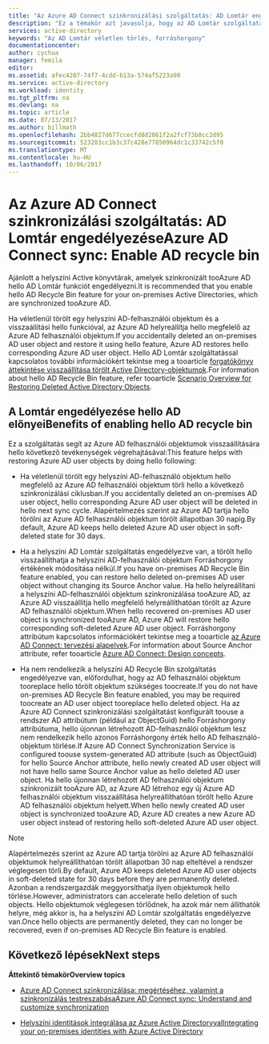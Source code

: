 ```yaml
---
title: "Az Azure AD Connect szinkronizálási szolgáltatás: AD Lomtár engedélyezése |} Microsoft Docs"
description: "Ez a témakör azt javasolja, hogy az AD Lomtár szolgáltatás az Azure AD Connect hello használatát."
services: active-directory
keywords: "Az AD Lomtár véletlen törlés, forráshorgony"
documentationcenter: 
author: cychua
manager: femila
editor: 
ms.assetid: afec4207-74f7-4cdd-b13a-574af5223a90
ms.service: active-directory
ms.workload: identity
ms.tgt_pltfrm: na
ms.devlang: na
ms.topic: article
ms.date: 07/13/2017
ms.author: billmath
ms.openlocfilehash: 2bb4827d677ccecfd8d2861f2a2fcf73b8cc2d95
ms.sourcegitcommit: 523283cc1b3c37c428e77850964dc1c33742c5f0
ms.translationtype: MT
ms.contentlocale: hu-HU
ms.lasthandoff: 10/06/2017
---
```

# <a name="azure-ad-connect-sync-enable-ad-recycle-bin"></a><span data-ttu-id="4b1a3-104">Az Azure AD Connect szinkronizálási szolgáltatás: AD Lomtár engedélyezése</span><span class="sxs-lookup"><span data-stu-id="4b1a3-104">Azure AD Connect sync: Enable AD recycle bin</span></span>
<span data-ttu-id="4b1a3-105">Ajánlott a helyszíni Active könyvtárak, amelyek szinkronizált tooAzure AD hello AD Lomtár funkciót engedélyezni.</span><span class="sxs-lookup"><span data-stu-id="4b1a3-105">It is recommended that you enable hello AD Recycle Bin feature for your on-premises Active Directories, which are synchronized tooAzure AD.</span></span> 

<span data-ttu-id="4b1a3-106">Ha véletlenül törölt egy helyszíni AD-felhasználói objektum és a visszaállítási hello funkcióval, az Azure AD helyreállítja hello megfelelő az Azure AD felhasználói objektum.</span><span class="sxs-lookup"><span data-stu-id="4b1a3-106">If you accidentally deleted an on-premises AD user object and restore it using hello feature, Azure AD restores hello corresponding Azure AD user object.</span></span>  <span data-ttu-id="4b1a3-107">Hello AD Lomtár szolgáltatással kapcsolatos további információkért tekintse meg a tooarticle [forgatókönyv áttekintése visszaállítása törölt Active Directory-objektumok](https://technet.microsoft.com/library/dd379542.aspx).</span><span class="sxs-lookup"><span data-stu-id="4b1a3-107">For information about hello AD Recycle Bin feature, refer tooarticle [Scenario Overview for Restoring Deleted Active Directory Objects](https://technet.microsoft.com/library/dd379542.aspx).</span></span>

## <a name="benefits-of-enabling-hello-ad-recycle-bin"></a><span data-ttu-id="4b1a3-108">A Lomtár engedélyezése hello AD előnyei</span><span class="sxs-lookup"><span data-stu-id="4b1a3-108">Benefits of enabling hello AD recycle bin</span></span>
<span data-ttu-id="4b1a3-109">Ez a szolgáltatás segít az Azure AD felhasználói objektumok visszaállítására hello következő tevékenységek végrehajtásával:</span><span class="sxs-lookup"><span data-stu-id="4b1a3-109">This feature helps with restoring Azure AD user objects by doing hello following:</span></span>

* <span data-ttu-id="4b1a3-110">Ha véletlenül törölt egy helyszíni AD-felhasználó objektum hello megfelelő az Azure AD felhasználói objektum törli hello a következő szinkronizálási ciklusban.</span><span class="sxs-lookup"><span data-stu-id="4b1a3-110">If you accidentally deleted an on-premises AD user object, hello corresponding Azure AD user object will be deleted in hello next sync cycle.</span></span> <span data-ttu-id="4b1a3-111">Alapértelmezés szerint az Azure AD tartja hello törölni az Azure AD felhasználói objektum törölt állapotban 30 napig.</span><span class="sxs-lookup"><span data-stu-id="4b1a3-111">By default, Azure AD keeps hello deleted Azure AD user object in soft-deleted state for 30 days.</span></span>

* <span data-ttu-id="4b1a3-112">Ha a helyszíni AD Lomtár szolgáltatás engedélyezve van, a törölt hello visszaállíthatja a helyszíni AD-felhasználói objektum Forráshorgony értékének módosítása nélkül.</span><span class="sxs-lookup"><span data-stu-id="4b1a3-112">If you have on-premises AD Recycle Bin feature enabled, you can restore hello deleted on-premises AD user object without changing its Source Anchor value.</span></span> <span data-ttu-id="4b1a3-113">Ha hello helyreállítani a helyszíni AD-felhasználói objektum szinkronizálása tooAzure AD, az Azure AD visszaállítja hello megfelelő helyreállíthatóan törölt az Azure AD felhasználói objektum.</span><span class="sxs-lookup"><span data-stu-id="4b1a3-113">When hello recovered on-premises AD user object is synchronized tooAzure AD, Azure AD will restore hello corresponding soft-deleted Azure AD user object.</span></span> <span data-ttu-id="4b1a3-114">Forráshorgony attribútum kapcsolatos információkért tekintse meg a tooarticle [az Azure AD Connect: tervezési alapelvek](https://docs.microsoft.com/azure/active-directory/connect/active-directory-aadconnect-design-concepts#sourceanchor).</span><span class="sxs-lookup"><span data-stu-id="4b1a3-114">For information about Source Anchor attribute, refer tooarticle [Azure AD Connect: Design concepts](https://docs.microsoft.com/azure/active-directory/connect/active-directory-aadconnect-design-concepts#sourceanchor).</span></span>

* <span data-ttu-id="4b1a3-115">Ha nem rendelkezik a helyszíni AD Recycle Bin szolgáltatás engedélyezve van, előfordulhat, hogy az AD felhasználói objektum tooreplace hello törölt objektum szükséges toocreate.</span><span class="sxs-lookup"><span data-stu-id="4b1a3-115">If you do not have on-premises AD Recycle Bin feature enabled, you may be required toocreate an AD user object tooreplace hello deleted object.</span></span> <span data-ttu-id="4b1a3-116">Ha az Azure AD Connect szinkronizálási szolgáltatást konfigurált toouse a rendszer AD attribútum (például az ObjectGuid) hello Forráshorgony attribútuma, hello újonnan létrehozott AD-felhasználói objektum lesz nem rendelkezik hello azonos Forráshorgony érték hello AD felhasználó-objektum törlése.</span><span class="sxs-lookup"><span data-stu-id="4b1a3-116">If Azure AD Connect Synchronization Service is configured toouse system-generated AD attribute (such as ObjectGuid) for hello Source Anchor attribute, hello newly created AD user object will not have hello same Source Anchor value as hello deleted AD user object.</span></span> <span data-ttu-id="4b1a3-117">Ha hello újonnan létrehozott AD felhasználói objektum szinkronizált tooAzure AD, az Azure AD létrehoz egy új Azure AD felhasználói objektum visszaállítása helyreállíthatóan törölt hello Azure AD felhasználói objektum helyett.</span><span class="sxs-lookup"><span data-stu-id="4b1a3-117">When hello newly created AD user object is synchronized tooAzure AD, Azure AD creates a new Azure AD user object instead of restoring hello soft-deleted Azure AD user object.</span></span>

> [!NOTE]
> <span data-ttu-id="4b1a3-118">Alapértelmezés szerint az Azure AD tartja törölni az Azure AD felhasználói objektumok helyreállíthatóan törölt állapotban 30 nap elteltével a rendszer véglegesen törli.</span><span class="sxs-lookup"><span data-stu-id="4b1a3-118">By default, Azure AD keeps deleted Azure AD user objects in soft-deleted state for 30 days before they are permanently deleted.</span></span> <span data-ttu-id="4b1a3-119">Azonban a rendszergazdák meggyorsíthatja ilyen objektumok hello törlése.</span><span class="sxs-lookup"><span data-stu-id="4b1a3-119">However, administrators can accelerate hello deletion of such objects.</span></span> <span data-ttu-id="4b1a3-120">Hello objektumok véglegesen törlődnek, ha azok már nem állíthatók helyre, még akkor is, ha a helyszíni AD Lomtár szolgáltatás engedélyezve van.</span><span class="sxs-lookup"><span data-stu-id="4b1a3-120">Once hello objects are permanently deleted, they can no longer be recovered, even if on-premises AD Recycle Bin feature is enabled.</span></span>



## <a name="next-steps"></a><span data-ttu-id="4b1a3-121">Következő lépések</span><span class="sxs-lookup"><span data-stu-id="4b1a3-121">Next steps</span></span>
<span data-ttu-id="4b1a3-122">**Áttekintő témakör**</span><span class="sxs-lookup"><span data-stu-id="4b1a3-122">**Overview topics**</span></span>

* [<span data-ttu-id="4b1a3-123">Azure AD Connect szinkronizálása: megértéséhez, valamint a szinkronizálás testreszabása</span><span class="sxs-lookup"><span data-stu-id="4b1a3-123">Azure AD Connect sync: Understand and customize synchronization</span></span>](active-directory-aadconnectsync-whatis.md)

* [<span data-ttu-id="4b1a3-124">Helyszíni identitások integrálása az Azure Active Directoryval</span><span class="sxs-lookup"><span data-stu-id="4b1a3-124">Integrating your on-premises identities with Azure Active Directory</span></span>](active-directory-aadconnect.md)
